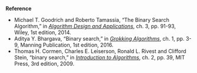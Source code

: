 **Reference**

- Michael T. Goodrich and Roberto Tamassia, “The Binary Search Algorithm,” in *[Algorithm Design and Applications](http://www.amazon.com/Algorithm-Design-Applications-Michael-Goodrich/dp/1118335910)*, ch. 3, pp. 91-93, Wiley, 1st edition, 2014.
- Aditya Y. Bhargava, “Binary search,” in *[Grokking Algorithms](https://www.amazon.com/gp/product/1617292230)*, ch. 1, pp. 3-9, Manning Publication, 1st edition, 2016.
- Thomas H. Cormen, Charles E. Leiserson, Ronald L. Rivest and Clifford Stein, “binary search,” in *[Introduction to Algorithms](http://www.amazon.com/Introduction-Algorithms-3rd-Edition-Press/dp/0262033844)*, ch. 2, pp. 39, MIT Press, 3rd edition, 2009.
